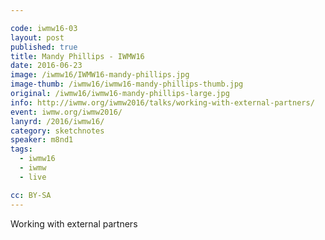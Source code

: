 ```yaml
---

code: iwmw16-03
layout: post
published: true
title: Mandy Phillips - IWMW16
date: 2016-06-23
image: /iwmw16/IWMW16-mandy-phillips.jpg
image-thumb: /iwmw16/iwmw16-mandy-phillips-thumb.jpg
original: /iwmw16/iwmw16-mandy-phillips-large.jpg
info: http://iwmw.org/iwmw2016/talks/working-with-external-partners/
event: iwmw.org/iwmw2016/
lanyrd: /2016/iwmw16/
category: sketchnotes
speaker: m8nd1
tags:
  - iwmw16
  - iwmw
  - live

cc: BY-SA
---
```


Working with external partners
